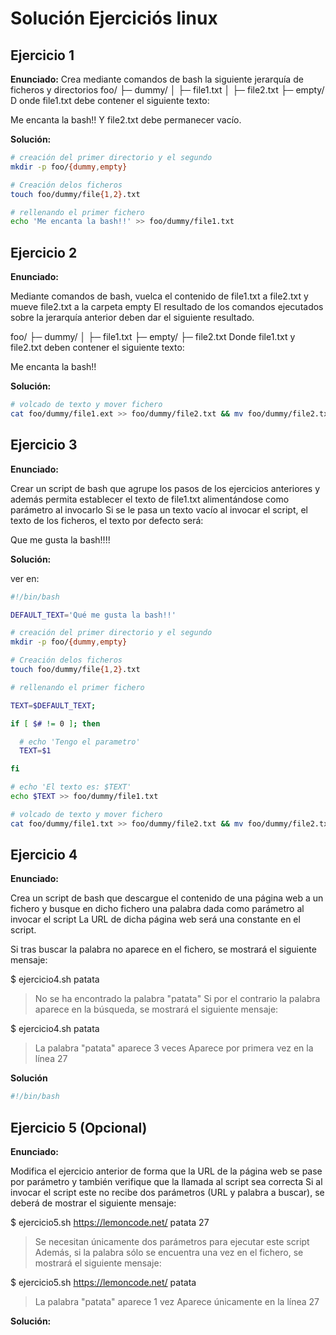 # Solución Ejerciciós linux

## Ejercicio 1

**Enunciado:**
Crea mediante comandos de bash la siguiente jerarquía de ficheros y directorios
 foo/
 ├─ dummy/
 │  ├─ file1.txt
 │  ├─ file2.txt
 ├─ empty/
D onde file1.txt debe contener el siguiente texto:

Me encanta la bash!!
Y file2.txt debe permanecer vacío.

**Solución:**

```sh
# creación del primer directorio y el segundo
mkdir -p foo/{dummy,empty}

# Creación delos ficheros
touch foo/dummy/file{1,2}.txt

# rellenando el primer fichero
echo 'Me encanta la bash!!' >> foo/dummy/file1.txt
```

## Ejercicio 2

**Enunciado:**

Mediante comandos de bash, vuelca el contenido de file1.txt a file2.txt y mueve file2.txt a la carpeta empty
El resultado de los comandos ejecutados sobre la jerarquía anterior deben dar el siguiente resultado.

foo/
├─ dummy/
│  ├─ file1.txt
├─ empty/
  ├─ file2.txt
Donde file1.txt y file2.txt deben contener el siguiente texto:

Me encanta la bash!!

**Solución:**
```sh
# volcado de texto y mover fichero
cat foo/dummy/file1.ext >> foo/dummy/file2.txt && mv foo/dummy/file2.txt foo/empty/
```

## Ejercicio 3

**Enunciado:**

Crear un script de bash que agrupe los pasos de los ejercicios anteriores y además permita establecer el texto de file1.txt alimentándose como parámetro al invocarlo
Si se le pasa un texto vacío al invocar el script, el texto de los ficheros, el texto por defecto será:

Que me gusta la bash!!!!

**Solución:**

ver en:

```sh
#!/bin/bash

DEFAULT_TEXT='Qué me gusta la bash!!'

# creación del primer directorio y el segundo
mkdir -p foo/{dummy,empty}

# Creación delos ficheros
touch foo/dummy/file{1,2}.txt

# rellenando el primer fichero

TEXT=$DEFAULT_TEXT;

if [ $# != 0 ]; then

  # echo 'Tengo el parametro'
  TEXT=$1

fi

# echo 'El texto es: $TEXT'
echo $TEXT >> foo/dummy/file1.txt

# volcado de texto y mover fichero
cat foo/dummy/file1.txt >> foo/dummy/file2.txt && mv foo/dummy/file2.txt foo/empty/
```

## Ejercicio 4

**Enunciado:**

Crea un script de bash que descargue el contenido de una página web a un fichero y busque en dicho fichero una palabra dada como parámetro al invocar el script
La URL de dicha página web será una constante en el script.

Si tras buscar la palabra no aparece en el fichero, se mostrará el siguiente mensaje:

$ ejercicio4.sh patata
> No se ha encontrado la palabra "patata"
Si por el contrario la palabra aparece en la búsqueda, se mostrará el siguiente mensaje:

$ ejercicio4.sh patata
> La palabra "patata" aparece 3 veces
> Aparece por primera vez en la línea 27

**Solución**
```bash
#!/bin/bash


```


## Ejercicio 5 (Opcional)

**Enunciado:**

Modifica el ejercicio anterior de forma que la URL de la página web se pase por parámetro y también verifique que la llamada al script sea correcta
Si al invocar el script este no recibe dos parámetros (URL y palabra a buscar), se deberá de mostrar el siguiente mensaje:

$ ejercicio5.sh https://lemoncode.net/ patata 27
> Se necesitan únicamente dos parámetros para ejecutar este script
Además, si la palabra sólo se encuentra una vez en el fichero, se mostrará el siguiente mensaje:

$ ejercicio5.sh https://lemoncode.net/ patata
> La palabra "patata" aparece 1 vez
> Aparece únicamente en la línea 27

**Solución:**



